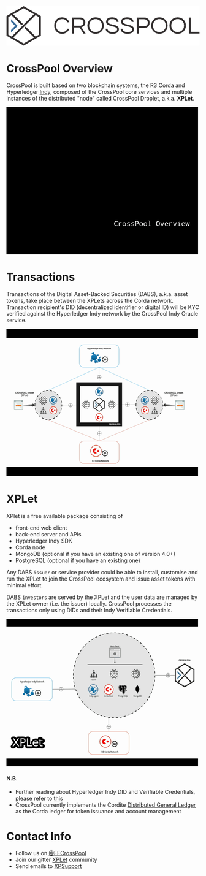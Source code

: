![CrossPool](./images/CPLogo_Dark_1000.png)

# CrossPool Overview

CrossPool is built based on two blockchain systems, the R3 [Corda](https://www.corda.net) and Hyperledger [Indy](https://www.hyperledger.org/projects/hyperledger-indy), composed of the CrossPool core services and multiple instances of the distributed "node" called CrossPool Droplet, a.k.a. **XPLet**.

![overview](./images/overview.gif)

# Transactions

Transactions of the Digital Asset-Backed Securities (DABS), a.k.a. asset tokens, take place between the XPLets across the Corda network. Transaction recipient's DID (decentralized identifier or digital ID) will be KYC verified against the Hyperledger Indy network by the CrossPool Indy Oracle service.

![transfer](./images/transfer.gif)

# XPLet

XPlet is a free available package consisting of

- front-end web client
- back-end server and APIs
- Hyperledger Indy SDK
- Corda node
- MongoDB (optional if you have an existing one of version 4.0+)
- PostgreSQL (optional if you have an existing one)

Any DABS `issuer` or service provider could be able to install, customise and run the XPLet to join the CrossPool ecosystem and issue asset tokens with minimal effort.

DABS `investors` are served by the XPLet and the user data are managed by the XPLet owner (i.e. the issuer) locally. CrossPool processes the transactions only using DIDs and their Indy Verifiable Credentials.
  

![xplet](./images/xplet.gif)

#### N.B.

- Further reading about Hyperledger Indy DID and Verifiable Credentials, please refer to [this](https://github.com/hyperledger/education/blob/master/LFS171x/docs/introduction-to-hyperledger-indy.md)
- CrossPool currently implements the Cordite [Distributed General Ledger](https://cordite.readthedocs.io/en/latest/content/concepts/dgl.html#dgl) as the Corda ledger for token issuance and account management

# Contact Info

- Follow us on [@FFCrossPool](https://twitter.com/FFCrossPool)
- Join our gitter [XPLet](https://gitter.im/XPLet/community) community
- Send emails to [XPSupport](mailto:xpsupport@finfabrik.com)
